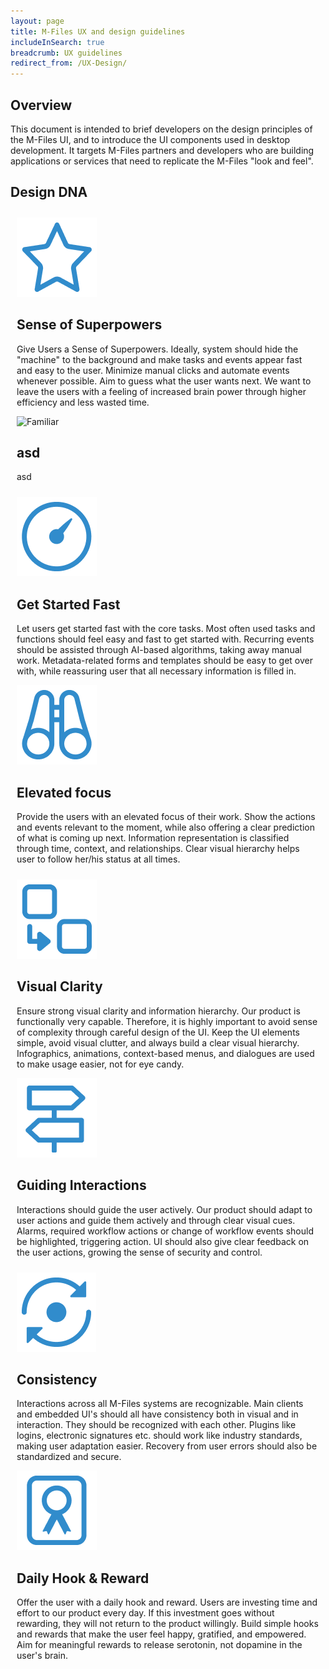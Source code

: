 ```yaml
---
layout: page
title: M-Files UX and design guidelines
includeInSearch: true
breadcrumb: UX guidelines
redirect_from: /UX-Design/
---
```


## Overview

This document is intended to brief developers on the design principles of the M-Files UI, and to introduce the UI components used in desktop development. It targets M-Files partners and developers who are building applications or services that need to replicate the M-Files "look and feel".

## Design DNA

<style type="text/css">
	article[role=main] .block
	{
		border: 1px solid #C8C8C8;
		padding: 20px;
		margin: 10px;
	}
	article[role=main] .block h1
	{
		font-size: 1.5em;
		padding: 10px 0px;
		border-bottom: 2px solid #007CC6;
		margin: 0px;
	}
@media screen and (max-width: 719px)
{
	article[role=main] .block
	{
		position: relative;
		padding-left: 160px;
	}
	article[role=main] .block img
	{
		position: absolute;
		left: 15px;
		top: 20px;
	}
	article[role=main] .block h1
	{
		padding-top: 0px;
	}
}
@media screen and (min-width: 720px)
{
	article[role=main] .block
	{
		display: table-cell;
		margin: 0px;
	}
	article[role=main] .block img
	{
		display: block;
		margin: 0px auto;
	}
	article[role=main] .block h1
	{
		text-align: center;
	}
	.table
	{
		display: table;
		border-spacing: 10px;
	}
	.row
	{
		display: table-row;
	}
}
</style>

<div class="table">

<div class="row">

<article class="block">
	<img src="Superpowers.png" alt="Sense of Superpowers" class="borderless" />
	<h1>Sense of Superpowers</h1>
	<p>Give Users a Sense of Superpowers. Ideally, system should hide the "machine" to the background and make tasks and events appear fast and easy to the user. Minimize manual clicks and automate events whenever possible. Aim to guess what the user wants next. We want to leave the users with a feeling of increased brain power through higher efficiency and less wasted time.</p>
</article>

<article class="block">
	<img src="asd.png" alt="Familiar" class="borderless" />
	<h1>asd</h1>
	<p>asd</p>
</article>

</div>
<div class="row">

<article class="block">
	<img src="Get-started-fast.png" alt="Get Started Fast" class="borderless" />
	<h1>Get Started Fast</h1>
	<p>Let users get started fast with the core tasks. Most often used tasks and functions should feel easy and fast to get started with. Recurring events should be assisted through AI-based algorithms, taking away manual work. Metadata-related forms and templates should be easy to get over with, while reassuring user that all necessary information is filled in.</p>
</article>

<article class="block">
	<img src="Elevated-focus.png" alt="Elevated focus" class="borderless" />
	<h1>Elevated focus</h1>
	<p>Provide the users with an elevated focus of their work. Show the actions and events relevant to the moment, while also offering a clear prediction of what is coming up next. Information representation is classified through time, context, and relationships. Clear visual hierarchy helps user to follow her/his status at all times.</p>
</article>

</div>
<div class="row">

<article class="block">
	<img src="Visual-hierarchy.png" alt="Visual Clarity" class="borderless" />
	<h1>Visual Clarity</h1>
	<p>Ensure strong visual clarity and information hierarchy. Our product is functionally very capable. Therefore, it is highly important to avoid sense of complexity through careful design of the UI. Keep the UI elements simple, avoid visual clutter, and always build a clear visual hierarchy. Infographics, animations, context-based menus, and dialogues are used to make usage easier, not for eye candy.</p>
</article>

<article class="block">
	<img src="Guiding-interactions.png" alt="Guiding Interactions" class="borderless" />
	<h1>Guiding Interactions</h1>
	<p>Interactions should guide the user actively. Our product should adapt to user actions and guide them actively and through clear visual cues. Alarms, required workflow actions or change of workflow events should be highlighted, triggering action. UI should also give clear feedback on the user actions, growing the sense of security and control.</p>
</article>

</div>
<div class="row">

<article class="block">
	<img src="Consistency.png" alt="Consistency" class="borderless" />
	<h1>Consistency</h1>
	<p>Interactions across all M-Files systems are recognizable. Main clients and embedded UI's should all have consistency both in visual and in interaction. They should be recognized with each other. Plugins like logins, electronic signatures etc. should work like industry standards, making user adaptation easier. Recovery from user errors should also be standardized and secure.</p>
</article>

<article class="block">
	<img src="Reward.png" alt="Daily Hook &amp; Reward" class="borderless" />
	<h1>Daily Hook &amp; Reward</h1>
	<p>Offer the user with a daily hook and reward. Users are investing time and effort to our product every day. If this investment goes without rewarding, they will not return to the product willingly. Build simple hooks and rewards that make the user feel happy, gratified, and empowered. Aim for meaningful rewards to release serotonin, not dopamine in the user's brain.</p>
</article>

</div>

</div>
